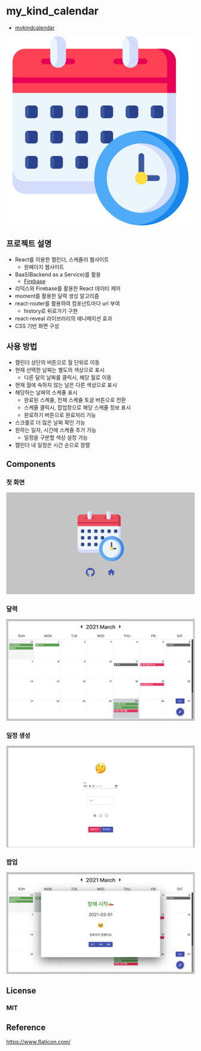 # my_kind_calendar

* [mykindcalendar](http://mykindcalendar.site/)

![calendar](images/calendar.png)

## 프로젝트 설명

* React를 이용한 캘린더, 스케쥴러 웹사이트
  * 원페이지 웹사이트
* BaaS(Backend as a Service)를 활용
  * [Firebase](https://firebase.google.com/?hl=ko)
* 리덕스와 Firebase를 활용한 React 데이터 제어
* moment를 활용한 달력 생성 알고리즘
* react-router를 활용하여 컴포넌트마다 url 부여
  * history로 뒤로가기 구현
* react-reveal 라이브러리의 애니메이션 효과
* CSS 기반 화면 구성



## 사용 방법

* 캘린더 상단의 버튼으로 월 단위로 이동
* 현재 선택한 날짜는 별도의 색상으로 표시
  * 다른 달의 날짜를 클릭시, 해당 월로 이동
* 현재 월에 속하지 않는 날은 다른 색상으로 표시
* 해당하는 날짜의 스케쥴 표시
  * 완료된 스케쥴, 전체 스케쥴 토글 버튼으로 전환
  * 스케쥴 클릭시, 팝업창으로 해당 스케쥴 정보 표시
  * 완료하기 버튼으로 완료처리 가능
* 스크롤로 더 많은 날짜 확인 가능
* 원하는 일자, 시간에 스케쥴 추가 가능
  * 일정을 구분할 색상 설정 가능
* 캘린더 내 일정은 시간 순으로 정렬



## Components

### 첫 화면

![start](images/start.png)

### 달력

![main](images/main.png)

### 일정 생성

![create](images/create.png)

### 팝업

![popup](images/popup.png)



## License

### MIT



## Reference

https://www.flaticon.com/